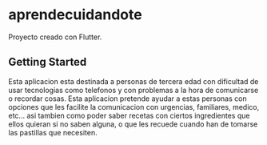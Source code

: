 # aprendecuidandote

Proyecto creado con Flutter.

## Getting Started

Esta aplicacion esta destinada a personas de tercera edad con dificultad de usar tecnologias 
como telefonos y con problemas a la hora de comunicarse o recordar cosas.
Esta aplicacion pretende ayudar a estas personas con opciones que les facilite la comunicacion
con urgencias, familiares, medico, etc...
asi tambien como poder saber recetas con ciertos ingredientes que ellos quieran si no saben alguna,
o que les recuede cuando han de tomarse las pastillas que necesiten.
